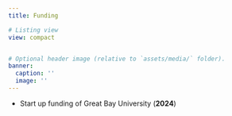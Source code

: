 ```yaml
---
title: Funding

# Listing view
view: compact


# Optional header image (relative to `assets/media/` folder).
banner:
  caption: ''
  image: ''
---
```


- Start up funding of Great Bay University (**2024**)
